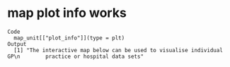 # map plot info works

    Code
      map_unit[["plot_info"]](type = plt)
    Output
      [1] "The interactive map below can be used to visualise individual GP\n        practice or hospital data sets"

